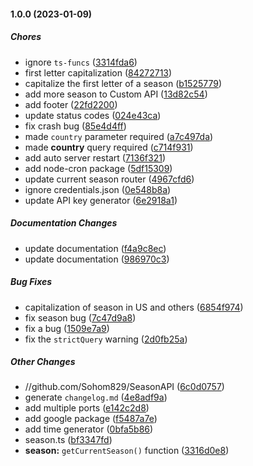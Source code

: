 #### 1.0.0 (2023-01-09)

##### Chores

*  ignore `ts-funcs` ([3314fda6](https://github.com/Sohom829/SeasonAPI/commit/3314fda67d0f80fbf1e3207070854953f3422c43))
*  first letter capitalization ([84272713](https://github.com/Sohom829/SeasonAPI/commit/84272713f3f5bf8a4bf1cf81d56ea7f83211860f))
*  capitalize the first letter of a season ([b1525779](https://github.com/Sohom829/SeasonAPI/commit/b152577956c1b7160d06976102384c0ad4e4ac7c))
*  add more season to Custom API ([13d82c54](https://github.com/Sohom829/SeasonAPI/commit/13d82c5478267df63f3620071a1d8088a08f9a3a))
*  add footer ([22fd2200](https://github.com/Sohom829/SeasonAPI/commit/22fd220020ca9d37f0ec231465735fa9e9d06556))
*  update status codes ([024e43ca](https://github.com/Sohom829/SeasonAPI/commit/024e43ca3fb5538c59b6992494442ccb2581aed2))
*  fix crash bug ([85e4d4ff](https://github.com/Sohom829/SeasonAPI/commit/85e4d4ff104391c9bcfce1ff95d7b5475862998f))
*  made `country` parameter required ([a7c497da](https://github.com/Sohom829/SeasonAPI/commit/a7c497dab5217a7dbc2c841ecd0edef1648a5fd7))
*  made **country** query required ([c714f931](https://github.com/Sohom829/SeasonAPI/commit/c714f9318aaabe7ef14f2287136b0fdbb338398a))
*  add auto server restart ([7136f321](https://github.com/Sohom829/SeasonAPI/commit/7136f321ef8f18d821e1991b6cd533bb3305da45))
*  add node-cron package ([5df15309](https://github.com/Sohom829/SeasonAPI/commit/5df153099dc24347d1b707511f11b3e4001ebd14))
*  update current season router ([4967cfd6](https://github.com/Sohom829/SeasonAPI/commit/4967cfd68e81fe7b4d22f71e82d2bee7f9a191f2))
*  ignore credentials.json ([0e548b8a](https://github.com/Sohom829/SeasonAPI/commit/0e548b8aaf26236f9938c45b85826c536523ec13))
*  update API key generator ([6e2918a1](https://github.com/Sohom829/SeasonAPI/commit/6e2918a1325311ad2813b2c9762627b2ba666a19))

##### Documentation Changes

*  update documentation ([f4a9c8ec](https://github.com/Sohom829/SeasonAPI/commit/f4a9c8ecd82ba47e1ed07abffcfe32053b75c5fc))
*  update documentation ([986970c3](https://github.com/Sohom829/SeasonAPI/commit/986970c3b03fe2dcc184f2ea4ebf60531dc29930))

##### Bug Fixes

*  capitalization of season in US and others ([6854f974](https://github.com/Sohom829/SeasonAPI/commit/6854f97475ce675128d3e389f20602f3ea49de9d))
*  fix season bug ([7c47d9a8](https://github.com/Sohom829/SeasonAPI/commit/7c47d9a8074b4e8d475938ed80725746a745fd49))
*  fix a bug ([1509e7a9](https://github.com/Sohom829/SeasonAPI/commit/1509e7a97916bb54f53b2e70172dc0e9b3afd91a))
*  fix the `strictQuery` warning ([2d0fb25a](https://github.com/Sohom829/SeasonAPI/commit/2d0fb25a146ece5ecd6256d75b31e7f6eccf099e))

##### Other Changes

* //github.com/Sohom829/SeasonAPI ([6c0d0757](https://github.com/Sohom829/SeasonAPI/commit/6c0d0757d72361745cec7c345c2821d67f2e2b9c))
*  generate `changelog.md` ([4e8adf9a](https://github.com/Sohom829/SeasonAPI/commit/4e8adf9aeb1f977136b3df90f48e7d4fddabaf2a))
*  add multiple ports ([e142c2d8](https://github.com/Sohom829/SeasonAPI/commit/e142c2d8d3117c520f6735323da8ec52ed563b90))
*  add google package ([f5487a7e](https://github.com/Sohom829/SeasonAPI/commit/f5487a7e1b0cec73f8c32d2a6ec62e507bb9b404))
*  add time generator ([0bfa5b86](https://github.com/Sohom829/SeasonAPI/commit/0bfa5b86a37bbec3352b5ad26b26ef88407ab16d))
*  season.ts ([bf3347fd](https://github.com/Sohom829/SeasonAPI/commit/bf3347fdd199e0716dcc1c13efaf685062a28911))
* **season:**  `getCurrentSeason()` function ([3316d0e8](https://github.com/Sohom829/SeasonAPI/commit/3316d0e85fc95ada425321da1ea48e93c0d7d79c))

